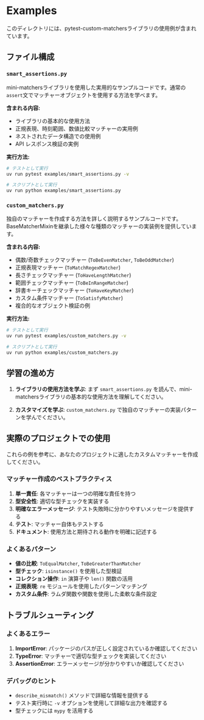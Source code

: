 # Examples

このディレクトリには、pytest-custom-matchersライブラリの使用例が含まれています。

## ファイル構成

### `smart_assertions.py`
mini-matchersライブラリを使用した実用的なサンプルコードです。通常の`assert`文でマッチャーオブジェクトを使用する方法を学べます。

**含まれる内容:**
- ライブラリの基本的な使用方法
- 正規表現、時刻範囲、数値比較マッチャーの実用例
- ネストされたデータ構造での使用例
- API レスポンス検証の実例

**実行方法:**
```bash
# テストとして実行
uv run pytest examples/smart_assertions.py -v

# スクリプトとして実行
uv run python examples/smart_assertions.py
```

### `custom_matchers.py`
独自のマッチャーを作成する方法を詳しく説明するサンプルコードです。BaseMatcherMixinを継承した様々な種類のマッチャーの実装例を提供しています。

**含まれる内容:**
- 偶数/奇数チェックマッチャー (`ToBeEvenMatcher`, `ToBeOddMatcher`)
- 正規表現マッチャー (`ToMatchRegexMatcher`)
- 長さチェックマッチャー (`ToHaveLengthMatcher`)
- 範囲チェックマッチャー (`ToBeInRangeMatcher`)
- 辞書キーチェックマッチャー (`ToHaveKeyMatcher`)
- カスタム条件マッチャー (`ToSatisfyMatcher`)
- 複合的なオブジェクト検証の例

**実行方法:**
```bash
# テストとして実行
uv run pytest examples/custom_matchers.py -v

# スクリプトとして実行
uv run python examples/custom_matchers.py
```

## 学習の進め方

1. **ライブラリの使用方法を学ぶ**: まず `smart_assertions.py` を読んで、mini-matchersライブラリの基本的な使用方法を理解してください。

2. **カスタマイズを学ぶ**: `custom_matchers.py` で独自のマッチャーの実装パターンを学んでください。

## 実際のプロジェクトでの使用

これらの例を参考に、あなたのプロジェクトに適したカスタムマッチャーを作成してください。

### マッチャー作成のベストプラクティス

1. **単一責任**: 各マッチャーは一つの明確な責任を持つ
2. **型安全性**: 適切な型チェックを実装する
3. **明確なエラーメッセージ**: テスト失敗時に分かりやすいメッセージを提供する
4. **テスト**: マッチャー自体もテストする
5. **ドキュメント**: 使用方法と期待される動作を明確に記述する

### よくあるパターン

- **値の比較**: `ToEqualMatcher`, `ToBeGreaterThanMatcher`
- **型チェック**: `isinstance()` を使用した型検証
- **コレクション操作**: `in` 演算子や `len()` 関数の活用
- **正規表現**: `re` モジュールを使用したパターンマッチング
- **カスタム条件**: ラムダ関数や関数を使用した柔軟な条件設定

## トラブルシューティング

### よくあるエラー

1. **ImportError**: パッケージのパスが正しく設定されているか確認してください
2. **TypeError**: マッチャーで適切な型チェックを実装してください
3. **AssertionError**: エラーメッセージが分かりやすいか確認してください

### デバッグのヒント

- `describe_mismatch()` メソッドで詳細な情報を提供する
- テスト実行時に `-v` オプションを使用して詳細な出力を確認する
- 型チェックには `mypy` を活用する
